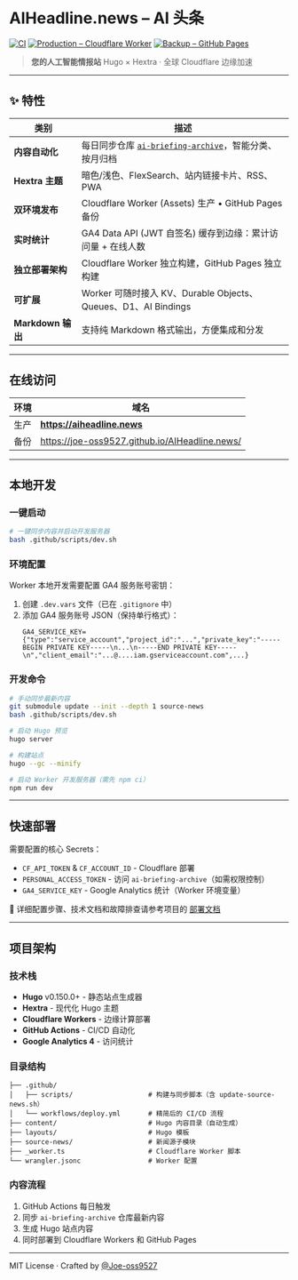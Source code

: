 # AIHeadline.news – AI 头条
[![CI](https://github.com/Joe-oss9527/AIHeadline.news/actions/workflows/deploy.yml/badge.svg)](https://github.com/Joe-oss9527/AIHeadline.news/actions/workflows/deploy.yml)
[![Production – Cloudflare Worker](https://img.shields.io/badge/Cloudflare%20Worker-Live-success?logo=cloudflare)](https://aiheadline.news)
[![Backup – GitHub Pages](https://img.shields.io/badge/GitHub%20Pages-Backup-blue?logo=github)](https://joe-oss9527.github.io/AIHeadline.news/)

> **您的人工智能情报站**
> Hugo × Hextra · 全球 Cloudflare 边缘加速

---

## ✨ 特性

| 类别 | 描述 |
|------|------|
| **内容自动化** | 每日同步仓库 [`ai-briefing-archive`](https://github.com/Joe-oss9527/ai-briefing-archive)，智能分类、按月归档 |
| **Hextra 主题** | 暗色/浅色、FlexSearch、站内链接卡片、RSS、PWA |
| **双环境发布** | Cloudflare Worker (Assets) 生产 • GitHub Pages 备份 |
| **实时统计** | GA4 Data API (JWT 自签名) 缓存到边缘：累计访问量 + 在线人数 |
| **独立部署架构** | Cloudflare Worker 独立构建，GitHub Pages 独立构建 |
| **可扩展** | Worker 可随时接入 KV、Durable Objects、Queues、D1、AI Bindings |
| **Markdown 输出** | 支持纯 Markdown 格式输出，方便集成和分发 |

---

## 在线访问

| 环境 | 域名 |
|------|------|
| 生产 | **https://aiheadline.news** |
| 备份 | https://joe-oss9527.github.io/AIHeadline.news/ |

---

## 本地开发

### 一键启动

```bash
# 一键同步内容并启动开发服务器
bash .github/scripts/dev.sh
```

### 环境配置

Worker 本地开发需要配置 GA4 服务账号密钥：

1. 创建 `.dev.vars` 文件（已在 `.gitignore` 中）
2. 添加 GA4 服务账号 JSON（保持单行格式）：
   ```
   GA4_SERVICE_KEY={"type":"service_account","project_id":"...","private_key":"-----BEGIN PRIVATE KEY-----\n...\n-----END PRIVATE KEY-----\n","client_email":"...@....iam.gserviceaccount.com",...}
   ```

### 开发命令

```bash
# 手动同步最新内容
git submodule update --init --depth 1 source-news
bash .github/scripts/dev.sh

# 启动 Hugo 预览
hugo server

# 构建站点
hugo --gc --minify

# 启动 Worker 开发服务器（需先 npm ci）
npm run dev
```

---

## 快速部署

需要配置的核心 Secrets：
- `CF_API_TOKEN` & `CF_ACCOUNT_ID` - Cloudflare 部署
- `PERSONAL_ACCESS_TOKEN` - 访问 `ai-briefing-archive`（如需权限控制）
- `GA4_SERVICE_KEY` - Google Analytics 统计（Worker 环境变量）

📖 详细配置步骤、技术文档和故障排查请参考项目的 [部署文档](https://github.com/Joe-oss9527/AIHeadline.news/blob/main/docs/deployment-guide.md)

---

## 项目架构

### 技术栈
- **Hugo** v0.150.0+ - 静态站点生成器
- **Hextra** - 现代化 Hugo 主题
- **Cloudflare Workers** - 边缘计算部署
- **GitHub Actions** - CI/CD 自动化
- **Google Analytics 4** - 访问统计

### 目录结构
```
├── .github/
│   ├── scripts/                   # 构建与同步脚本（含 update-source-news.sh）
│   └── workflows/deploy.yml       # 精简后的 CI/CD 流程
├── content/                       # Hugo 内容目录（自动生成）
├── layouts/                       # Hugo 模板
├── source-news/                   # 新闻源子模块
├── _worker.ts                     # Cloudflare Worker 脚本
└── wrangler.jsonc                 # Worker 配置
```

### 内容流程
1. GitHub Actions 每日触发
2. 同步 `ai-briefing-archive` 仓库最新内容
3. 生成 Hugo 站点内容
4. 同时部署到 Cloudflare Workers 和 GitHub Pages

---

MIT License · Crafted by [@Joe-oss9527](https://github.com/Joe-oss9527)